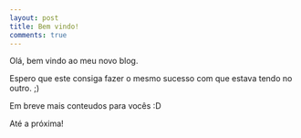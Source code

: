```yaml
---
layout: post
title: Bem vindo!
comments: true
---
```


Olá, bem vindo ao meu novo blog.

Espero que este consiga fazer o mesmo sucesso com que estava tendo no outro. ;)

Em breve mais conteudos para vocês :D

Até a próxima!

